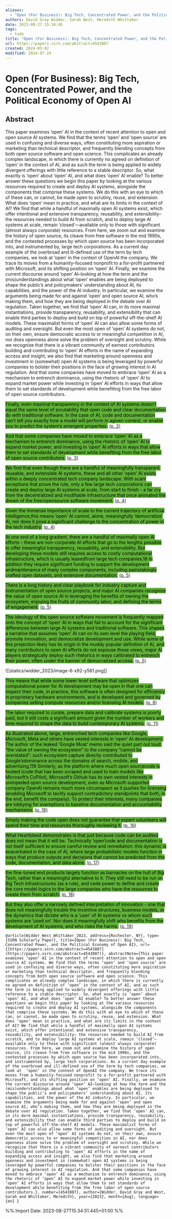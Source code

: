 ```yaml
---
aliases:
  - "Open (For Business): Big Tech, Concentrated Power, and the Political Economy of Open AI"
authors: David Gray Widder, Sarah West, Meredith Whittaker
date: 2023-08-27 15:34:45
tags:
  - todo
title: "Open (For Business): Big Tech, Concentrated Power, and the Political Economy of Open AI"
url: https://papers.ssrn.com/abstract=4543807
created: 2024-03-02
modified: 2024-07-24
---
```


# Open (For Business): Big Tech, Concentrated Power, and the Political Economy of Open AI

## Abstract

This paper examines ‘open’ AI in the context of recent attention to open and open source AI systems. We find that the terms ‘open’ and ‘open source’ are used in confusing and diverse ways, often constituting more aspiration or marketing than technical descriptor, and frequently blending concepts from both open source software and open science. This complicates an already complex landscape, in which there is currently no agreed on definition of ‘open’ in the context of AI, and as such the term is being applied to widely divergent offerings with little reference to a stable descriptor. So, what exactly is ‘open’ about ‘open’ AI, and what does ‘open’ AI enable? To better answer these questions we begin this paper by looking at the various resources required to create and deploy AI systems, alongside the components that comprise these systems. We do this with an eye to which of these can, or cannot, be made open to scrutiny, reuse, and extension. What does ‘open’ mean in practice, and what are its limits in the context of AI? We find that while a handful of maximally open AI systems exist, which offer intentional and extensive transparency, reusability, and extensibility– the resources needed to build AI from scratch, and to deploy large AI systems at scale, remain ‘closed’—available only to those with significant (almost always corporate) resources. From here, we zoom out and examine the history of open source, its cleave from free software in the mid 1990s, and the contested processes by which open source has been incorporated into, and instrumented by, large tech corporations. As a current day example of the overbroad and ill-defined use of the term by tech companies, we look at ‘open’ in the context of OpenAI the company. We trace its moves from a humanity-focused nonprofit to a for-profit partnered with Microsoft, and its shifting position on ‘open’ AI. Finally, we examine the current discourse around ‘open’ AI–looking at how the term and the (mis)understandings about what ‘open’ enables are being deployed to shape the public’s and policymakers’ understanding about AI, its capabilities, and the power of the AI industry. In particular, we examine the arguments being made for and against ‘open’ and open source AI, who’s making them, and how they are being deployed in the debate over AI regulation. Taken together, we find that ‘open’ AI can, in its more maximal instantiations, provide transparency, reusability, and extensibility that can enable third parties to deploy and build on top of powerful off-the-shelf AI models. These maximalist forms of ‘open’ AI can also allow some forms of auditing and oversight. But even the most open of ‘open’ AI systems do not, on their own, ensure democratic access to or meaningful competition in AI, nor does openness alone solve the problem of oversight and scrutiny. While we recognize that there is a vibrant community of earnest contributors building and contributing to ‘open’ AI efforts in the name of expanding access and insight, we also find that marketing around openness and investment in (somewhat) open AI systems is being leveraged by powerful companies to bolster their positions in the face of growing interest in AI regulation. And that some companies have moved to embrace ‘open’ AI as a mechanism to entrench dominance, using the rhetoric of ‘open’ AI to expand market power while investing in ‘open’ AI efforts in ways that allow them to set standards of development while benefiting from the free labor of open source contributors.

<mark style="background: #5fb236">Finally, even maximal transparency in the context of AI systems doesn’t equal the same level of scrutability that open code and clear documentation do with traditional software. In the case of AI, code and documentation can’t tell you exactly how a model will perform in agiven context, or enable you to predict the system’s emergent properties.</mark> [(p. 2)](zotero://open-pdf/library/items/EAJ8HB3A?page=2)

<mark style="background: #5fb236">And that some companies have moved to embrace ‘open’ AI as a mechanism to entrench dominance, using the rhetoric of ‘open’ AI to expand market power, and investing in ‘open’ AI efforts in ways that allow them to set standards of development while benefiting from the free labor of open source contributors.</mark> [(p. 3)](zotero://open-pdf/library/items/EAJ8HB3A?page=3)

<mark style="background: #5fb236">We find that even though there are a handful of meaningfully transparent, reusable, and extensible AI systems, these and all other ‘open’ AI exists within a deeply concentrated tech company landscape. With scant exceptions that prove the rule, only a few large tech corporations can create and deploy large AI systems at scale, from start to finish - a far cry from the decentralized and modifiable infrastructure that once animated the dream of the free/opensource software movement.</mark> [(p. 4)](zotero://open-pdf/library/items/EAJ8HB3A?page=4)

<mark style="background: #5fb236">Given the immense importance of scale to the current trajectory of artificial intelligence,this means ‘open’ AI cannot, alone, meaningfully ‘democratize’ AI, nor does it pose a significant challenge to the concentration of power in the tech industry.</mark> [(p. 4)](zotero://open-pdf/library/items/EAJ8HB3A?page=4)

<mark style="background: #5fb236">At one end of a long gradient, there are a handful of maximally open AI efforts – these are non-corporate AI efforts that go to the lengths possible to offer meaningful transparency, reusability, and extensibility. But developing these models still requires access to costly computational infrastructure, which is usually leasedfrom large tech companies.18 In addition they require significant funding to support the development andmaintenance of many complex components, including painstakingly crafted open datasets, and extensive documentation.</mark> [(p. 5)](zotero://open-pdf/library/items/EAJ8HB3A?page=5)

<mark style="background: #5fb236">There is a long history and clear playbook for industry capture and instrumentation of open source projects, and major AI companies recognize the value of open source AI in leveraging the benefits of owning the ecosystem, enjoying the fruits of community labor, and defining the terms of engagement.</mark> [(p. 5)](zotero://open-pdf/library/items/EAJ8HB3A?page=5)

<mark style="background: #5fb236">The ideology of the open source software movement is frequently mapped onto the concept of ‘open’ AI in ways that fail to account for the significant differences between large AI systems and traditional software. This shapes a narrative that assumes ‘open’ AI can on its own level the playing field, promote innovation, and democratize development and use. While some of this projection likely has its origin in the muddy popular definition of AI, and many contributors to open AI efforts do not espouse these views, major AI players strategically deploy such rhetorics in ways calibrated to entrench their power, often under the banner of democratized access.</mark> [(p. 5)](zotero://open-pdf/library/items/EAJ8HB3A?page=5)

![[statics/widder_2023/image-6-x92-y561.png]]

<mark style="background: #5fb236">This means that while some lower level software that optimizes computational power for AI development may be open in that one can inspect their code, in practice, this software is often designed for efficiency in proprietary hardware environments, and is developed and governed by companies selling compute resources and/or licensing AI models.</mark> [(p. 8)](zotero://open-pdf/library/items/EAJ8HB3A?page=8)

<mark style="background: #5fb236">The labor required to curate, prepare data and calibrate systems is poorly paid, but it still costs a significant amount given the number of workers and time required to shape the data to build contemporary AI systems.</mark> [(p. 11)](zotero://open-pdf/library/items/EAJ8HB3A?page=11)

<mark style="background: #5fb236">As illustrated above, large, entrenched tech companies like Google, Microsoft, Meta and others have vested interests in ‘open’ AI development. The author of the leaked ‘Google Moat’ memo said the quiet part out loud: “the value of owning the ecosystem&quot; to the company “cannot be overstated&quot;: such ecosystem capture directly contributed to Google’sdominance across the domains of search, mobile, and advertising.119 Similarly, as the platform where much open sourcecode is hosted (code that has been scraped and used to train models like Microsoft’s CoPilot), Microsoft’s Github has its own vested interests in unimpeded open source development, even as Microsoft-supported company OpenAI remains much more circumspect as it pushes for licensing (enabling Microsoft to tacitly support contradictory standpoints that both, in the end, benefit the company). To protect their interests, many companies are lobbying for exemptions to baseline documentation and accountability mechanisms.</mark> [(p. 16)](zotero://open-pdf/library/items/EAJ8HB3A?page=16)

<mark style="background: #5fb236">Simply making the code open does not guarantee that expert volunteers will spend their time and resources thoroughly reviewing it.</mark> [(p. 16)](zotero://open-pdf/library/items/EAJ8HB3A?page=16)

<mark style="background: #5fb236">What Heartbleed demonstrates is that just because code can be audited does not mean that it will be. Technically ‘open’code and documentation is not itself sufficient to ensure careful review and remediation: this dynamic is exacerbated in the case of AI, where large probabilistic models function in ways that produce outputs and decisions that cannot be predicted from the code, documentation, and data alone.</mark> [(p. 17)](zotero://open-pdf/library/items/EAJ8HB3A?page=17)

<mark style="background: #5fb236">the fine-tuned end products largely function as barnacles on the hull of Big Tech, rather than a meaningful alternative to it. They still need to be run on Big Tech infrastructures (as a rule), and cede power to define and create the core model logics to the large companies who have the resources to create them from scratch.</mark> [(p. 18)](zotero://open-pdf/library/items/EAJ8HB3A?page=18)

<mark style="background: #5fb236">But they also offer a narrowly defined interpretation of innovation - one that does not meaningfully trouble the incentive structures, business models, or the dynamics that dictate who is a ‘user’ of AI systems vs whom such systems are ‘used on’. Nor does it meaningfully shift who benefits from the development of AI systems, and who risks the harms.</mark> [(p. 19)](zotero://open-pdf/library/items/EAJ8HB3A?page=19)

```
@article{Widder_West_Whittaker_2023, address={Rochester, NY}, type={SSRN Scholarly Paper}, title={Open (For Business): Big Tech, Concentrated Power, and the Political Economy of Open AI}, url={[https://papers.ssrn.com/abstract=4543807](https://papers.ssrn.com/abstract=4543807)}, abstractNote={This paper examines ‘open’ AI in the context of recent attention to open and open source AI systems. We find that the terms ‘open’ and ‘open source’ are used in confusing and diverse ways, often constituting more aspiration or marketing than technical descriptor, and frequently blending concepts from both open source software and open science. This complicates an already complex landscape, in which there is currently no agreed on definition of ‘open’ in the context of AI, and as such the term is being applied to widely divergent offerings with little reference to a stable descriptor. So, what exactly is ‘open’ about ‘open’ AI, and what does ‘open’ AI enable? To better answer these questions we begin this paper by looking at the various resources required to create and deploy AI systems, alongside the components that comprise these systems. We do this with an eye to which of these can, or cannot, be made open to scrutiny, reuse, and extension. What does ‘open’ mean in practice, and what are its limits in the context of AI? We find that while a handful of maximally open AI systems exist, which offer intentional and extensive transparency, reusability, and extensibility– the resources needed to build AI from scratch, and to deploy large AI systems at scale, remain ‘closed’—available only to those with significant (almost always corporate) resources. From here, we zoom out and examine the history of open source, its cleave from free software in the mid 1990s, and the contested processes by which open source has been incorporated into, and instrumented by, large tech corporations. As a current day example of the overbroad and ill-defined use of the term by tech companies, we look at  ‘open’ in the context of OpenAI the company. We trace its moves from a humanity-focused nonprofit to a for-profit partnered with Microsoft, and its shifting position on ‘open’ AI. Finally, we examine the current discourse around ‘open’ AI–looking at how the term and the (mis)understandings about what ‘open’ enables are being deployed to shape the public’s and policymakers’ understanding about AI, its capabilities, and the power of the AI industry. In particular, we examine the arguments being made for and against ‘open’ and open source AI, who’s making them, and how they are being deployed in the debate over AI regulation. Taken together, we find that ‘open’ AI can, in its more maximal instantiations, provide transparency, reusability, and extensibility that can enable third parties to deploy and build on top of powerful off-the-shelf AI models. These maximalist forms of ‘open’ AI can also allow some forms of auditing and oversight. But even the most open of ‘open’ AI systems do not, on their own, ensure democratic access to or meaningful competition in AI, nor does openness alone solve the problem of oversight and scrutiny. While we recognize that there is a vibrant community of earnest contributors building and contributing to ‘open’ AI efforts in the name of expanding access and insight, we also find that marketing around openness and investment in (somewhat) open AI systems is being leveraged by powerful companies to bolster their positions in the face of growing interest in AI regulation. And that some companies have moved to embrace ‘open’ AI as a mechanism to entrench dominance, using the rhetoric of ‘open’ AI to expand market power while investing in ‘open’ AI efforts in ways that allow them to set standards of development while benefiting from the free labor of open source contributors.}, number={4543807}, author={Widder, David Gray and West, Sarah and Whittaker, Meredith}, year={2023}, month={Aug}, language={en} }
```

%% Import Date: 2023-08-27T15:34:51.445+01:00 %%